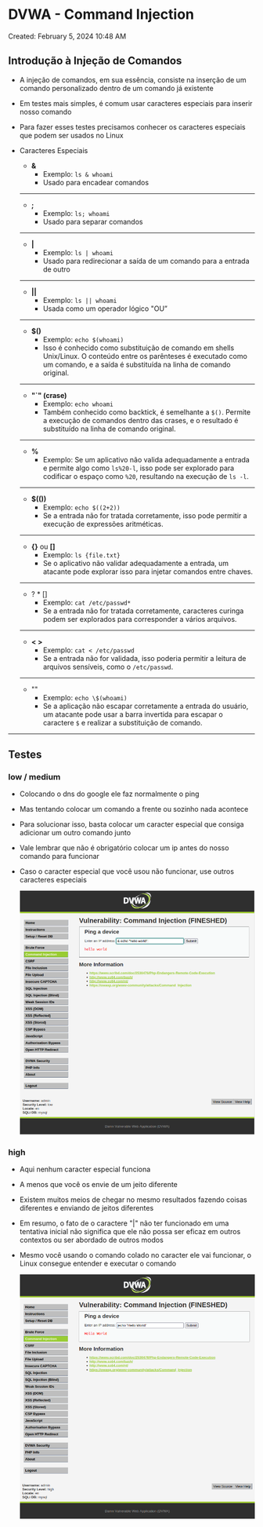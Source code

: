 # DVWA - Command Injection

Created: February 5, 2024 10:48 AM

## **Introdução à Injeção de Comandos**

- A injeção de comandos, em sua essência, consiste na inserção de um comando personalizado dentro de um comando já existente
- Em testes mais simples, é comum usar caracteres especiais para inserir nosso comando
- Para fazer esses testes precisamos conhecer os caracteres especiais que podem ser usados no Linux
- Caracteres Especiais
    - **&**
        - Exemplo: `ls & whoami`
        - Usado para encadear comandos
    
    ---
    
    - **;**
        - Exemplo: `ls; whoami`
        - Usado para separar comandos
    
    ---
    
    - **|**
        - Exemplo: `ls | whoami`
        - Usado para redirecionar a saída de um comando para a entrada de outro
    
    ---
    
    - **||**
        - Exemplo: `ls || whoami`
        - Usada como um operador lógico "OU”
    
    ---
    
    - **$()**
        - Exemplo: `echo $(whoami)`
        - Isso é conhecido como substituição de comando em shells Unix/Linux. O conteúdo entre os parênteses é executado como um comando, e a saída é substituída na linha de comando original.
    
    ---
    
    - **"`" (crase)**
        - Exemplo: `echo whoami`
        - Também conhecido como backtick, é semelhante a `$()`. Permite a execução de comandos dentro das crases, e o resultado é substituído na linha de comando original.
    
    ---
    
    - **%**
        - Exemplo: Se um aplicativo não valida adequadamente a entrada e permite algo como `ls%20-l`, isso pode ser explorado para codificar o espaço como `%20`, resultando na execução de `ls -l`.
    
    ---
    
    - **$(())**
        - Exemplo: `echo $((2+2))`
        - Se a entrada não for tratada corretamente, isso pode permitir a execução de expressões aritméticas.
    
    ---
    
    - **{}** ou **[]**
        - Exemplo: `ls {file.txt}`
        - Se o aplicativo não validar adequadamente a entrada, um atacante pode explorar isso para injetar comandos entre chaves.
    
    ---
    
    - ? * []
        - Exemplo: `cat /etc/passwd*`
        - Se a entrada não for tratada corretamente, caracteres curinga podem ser explorados para corresponder a vários arquivos.
    
    ---
    
    - **< >**
        - Exemplo: `cat < /etc/passwd`
        - Se a entrada não for validada, isso poderia permitir a leitura de arquivos sensíveis, como o `/etc/passwd`.
    
    ---
    
    - "\"
        - Exemplo: `echo \$(whoami)`
        - Se a aplicação não escapar corretamente a entrada do usuário, um atacante pode usar a barra invertida para escapar o caractere `$` e realizar a substituição de comando.

---

## Testes

### low / medium

- Colocando o dns do google ele faz normalmente o ping
- Mas tentando colocar um comando a frente ou sozinho nada acontece
- Para solucionar isso, basta colocar um caracter especial que consiga adicionar um outro comando junto
- Vale lembrar que não é obrigatório colocar um ip antes do nosso comando para funcionar
- Caso o caracter especial que você usou não funcionar, use outros caracteres especiais
    
    ![Untitled](DVWA%20-%20Command%20Injection/Untitled.png)
    

### high

- Aqui nenhum caracter especial funciona
- A menos que você os envie de um jeito diferente
- Existem muitos meios de chegar no mesmo resultados fazendo coisas diferentes e enviando de jeitos diferentes
- Em resumo, o fato de o caractere "|" não ter funcionado em uma tentativa inicial não significa que ele não possa ser eficaz em outros contextos ou ser abordado de outros modos
- Mesmo você usando o comando colado no caracter ele vai funcionar, o Linux consegue entender e executar o comando
    
    ![Screenshot from 2024-02-05 12-31-21.png](DVWA%20-%20Command%20Injection/Screenshot_from_2024-02-05_12-31-21.png)

